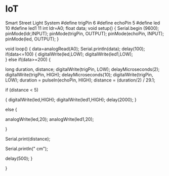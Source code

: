 # IoT
Smart Street Light System
#define trigPin 6
#define echoPin 5
#define led 10
#define led1 11
int ldr=A0;
float data;
void setup()
{ Serial.begin (9600);
pinMode(ldr,INPUT);
pinMode(trigPin, OUTPUT);
pinMode(echoPin, INPUT);
pinMode(led, OUTPUT);
}

void loop()
{ 
data=analogRead(A0);
Serial.println(data);
delay(100);
if(data<=100)
{
  digitalWrite(led,LOW);
  digitalWrite(led1,LOW);  
}
else if(data>=200)
{
  
long duration, distance;
digitalWrite(trigPin, LOW);
delayMicroseconds(2);
digitalWrite(trigPin, HIGH);
delayMicroseconds(10);
digitalWrite(trigPin, LOW);
duration = pulseIn(echoPin, HIGH);
distance = (duration/2) / 29.1;

if (distance < 5)

{ digitalWrite(led,HIGH);
  digitalWrite(led1,HIGH);
  delay(2000);
}

else {

analogWrite(led,20);
analogWrite(led1,20);

}

Serial.print(distance);

Serial.println(" cm");

delay(500);
}

}
